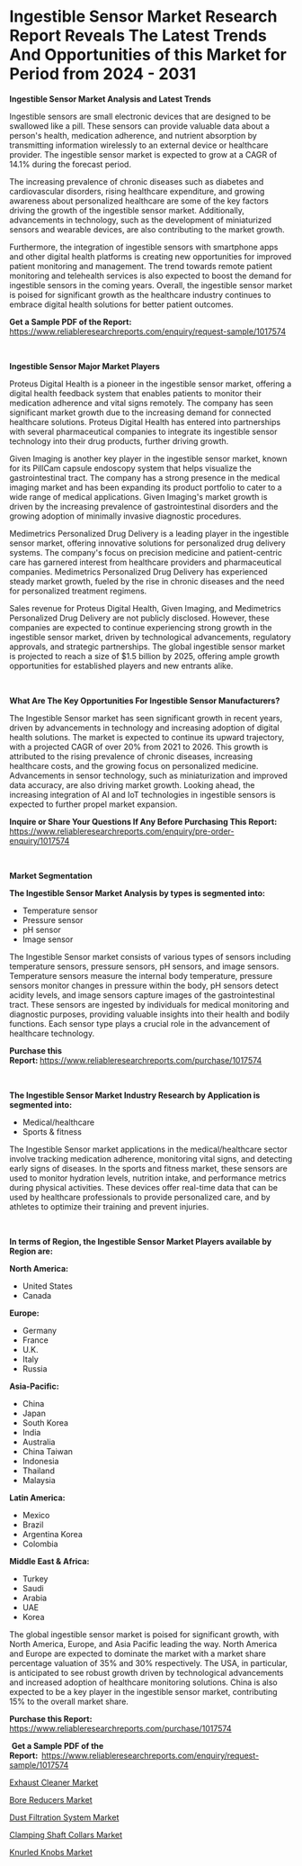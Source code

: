 <p><h1>Ingestible Sensor Market Research Report Reveals The Latest Trends And Opportunities of this Market for Period from 2024 - 2031</h1></p><p><strong>Ingestible Sensor Market Analysis and Latest Trends</strong></p>
<p><p>Ingestible sensors are small electronic devices that are designed to be swallowed like a pill. These sensors can provide valuable data about a person's health, medication adherence, and nutrient absorption by transmitting information wirelessly to an external device or healthcare provider. The ingestible sensor market is expected to grow at a CAGR of 14.1% during the forecast period.</p><p>The increasing prevalence of chronic diseases such as diabetes and cardiovascular disorders, rising healthcare expenditure, and growing awareness about personalized healthcare are some of the key factors driving the growth of the ingestible sensor market. Additionally, advancements in technology, such as the development of miniaturized sensors and wearable devices, are also contributing to the market growth.</p><p>Furthermore, the integration of ingestible sensors with smartphone apps and other digital health platforms is creating new opportunities for improved patient monitoring and management. The trend towards remote patient monitoring and telehealth services is also expected to boost the demand for ingestible sensors in the coming years. Overall, the ingestible sensor market is poised for significant growth as the healthcare industry continues to embrace digital health solutions for better patient outcomes.</p></p>
<p><strong>Get a Sample PDF of the Report:&nbsp;</strong> <a href="https://www.reliableresearchreports.com/enquiry/request-sample/1017574">https://www.reliableresearchreports.com/enquiry/request-sample/1017574</a></p>
<p>&nbsp;</p>
<p><strong>Ingestible Sensor Major Market Players</strong></p>
<p><p>Proteus Digital Health is a pioneer in the ingestible sensor market, offering a digital health feedback system that enables patients to monitor their medication adherence and vital signs remotely. The company has seen significant market growth due to the increasing demand for connected healthcare solutions. Proteus Digital Health has entered into partnerships with several pharmaceutical companies to integrate its ingestible sensor technology into their drug products, further driving growth.</p><p>Given Imaging is another key player in the ingestible sensor market, known for its PillCam capsule endoscopy system that helps visualize the gastrointestinal tract. The company has a strong presence in the medical imaging market and has been expanding its product portfolio to cater to a wide range of medical applications. Given Imaging's market growth is driven by the increasing prevalence of gastrointestinal disorders and the growing adoption of minimally invasive diagnostic procedures.</p><p>Medimetrics Personalized Drug Delivery is a leading player in the ingestible sensor market, offering innovative solutions for personalized drug delivery systems. The company's focus on precision medicine and patient-centric care has garnered interest from healthcare providers and pharmaceutical companies. Medimetrics Personalized Drug Delivery has experienced steady market growth, fueled by the rise in chronic diseases and the need for personalized treatment regimens.</p><p>Sales revenue for Proteus Digital Health, Given Imaging, and Medimetrics Personalized Drug Delivery are not publicly disclosed. However, these companies are expected to continue experiencing strong growth in the ingestible sensor market, driven by technological advancements, regulatory approvals, and strategic partnerships. The global ingestible sensor market is projected to reach a size of $1.5 billion by 2025, offering ample growth opportunities for established players and new entrants alike.</p></p>
<p>&nbsp;</p>
<p><strong>What Are The Key Opportunities For Ingestible Sensor Manufacturers?</strong></p>
<p><p>The Ingestible Sensor market has seen significant growth in recent years, driven by advancements in technology and increasing adoption of digital health solutions. The market is expected to continue its upward trajectory, with a projected CAGR of over 20% from 2021 to 2026. This growth is attributed to the rising prevalence of chronic diseases, increasing healthcare costs, and the growing focus on personalized medicine. Advancements in sensor technology, such as miniaturization and improved data accuracy, are also driving market growth. Looking ahead, the increasing integration of AI and IoT technologies in ingestible sensors is expected to further propel market expansion.</p></p>
<p><strong>Inquire or Share Your Questions If Any Before Purchasing This Report:</strong> <a href="https://www.reliableresearchreports.com/enquiry/pre-order-enquiry/1017574">https://www.reliableresearchreports.com/enquiry/pre-order-enquiry/1017574</a></p>
<p>&nbsp;</p>
<p><strong>Market Segmentation</strong></p>
<p><strong>The Ingestible Sensor Market Analysis by types is segmented into:</strong></p>
<p><ul><li>Temperature sensor</li><li>Pressure sensor</li><li>pH sensor</li><li>Image sensor</li></ul></p>
<p><p>The Ingestible Sensor market consists of various types of sensors including temperature sensors, pressure sensors, pH sensors, and image sensors. Temperature sensors measure the internal body temperature, pressure sensors monitor changes in pressure within the body, pH sensors detect acidity levels, and image sensors capture images of the gastrointestinal tract. These sensors are ingested by individuals for medical monitoring and diagnostic purposes, providing valuable insights into their health and bodily functions. Each sensor type plays a crucial role in the advancement of healthcare technology.</p></p>
<p><strong>Purchase this Report:&nbsp;</strong><a href="https://www.reliableresearchreports.com/purchase/1017574">https://www.reliableresearchreports.com/purchase/1017574</a></p>
<p>&nbsp;</p>
<p><strong>The Ingestible Sensor Market Industry Research by Application is segmented into:</strong></p>
<p><ul><li>Medical/healthcare</li><li>Sports & fitness</li></ul></p>
<p><p>The Ingestible Sensor market applications in the medical/healthcare sector involve tracking medication adherence, monitoring vital signs, and detecting early signs of diseases. In the sports and fitness market, these sensors are used to monitor hydration levels, nutrition intake, and performance metrics during physical activities. These devices offer real-time data that can be used by healthcare professionals to provide personalized care, and by athletes to optimize their training and prevent injuries.</p></p>
<p>&nbsp;</p>
<p><strong>In terms of Region, the Ingestible Sensor Market Players available by Region are:</strong></p>
<p>
    <p> <strong> North America: </strong>
        <ul>
            <li>United States</li>
            <li>Canada</li>
        </ul>
        </p> 
    <p> <strong> Europe: </strong>
        <ul>
            <li>Germany</li>
            <li>France</li>
            <li>U.K.</li>
            <li>Italy</li>
            <li>Russia</li>
        </ul>
        </p> 
    <p> <strong> Asia-Pacific: </strong>
        <ul>
            <li>China</li>
            <li>Japan</li>
            <li>South Korea</li>
            <li>India</li>
            <li>Australia</li>
            <li>China Taiwan</li>
            <li>Indonesia</li>
            <li>Thailand</li>
            <li>Malaysia</li>
        </ul>
        </p> 
    <p> <strong> Latin America: </strong>
        <ul>
            <li>Mexico</li>
            <li>Brazil</li>
            <li>Argentina Korea</li>
            <li>Colombia</li>
        </ul>
        </p> 
    <p> <strong> Middle East & Africa: </strong>
        <ul>
            <li>Turkey</li>
            <li>Saudi</li>
            <li>Arabia</li>
            <li>UAE</li>
            <li>Korea</li>
        </ul>
    </p>
    </p>
<p><p>The global ingestible sensor market is poised for significant growth, with North America, Europe, and Asia Pacific leading the way. North America and Europe are expected to dominate the market with a market share percentage valuation of 35% and 30% respectively. The USA, in particular, is anticipated to see robust growth driven by technological advancements and increased adoption of healthcare monitoring solutions. China is also expected to be a key player in the ingestible sensor market, contributing 15% to the overall market share.</p></p>
<p><strong>Purchase this Report: </strong><a href="https://www.reliableresearchreports.com/purchase/1017574">https://www.reliableresearchreports.com/purchase/1017574</a></p>
<p>&nbsp;<strong>Get a Sample PDF of the Report:&nbsp;&nbsp;</strong><a href="https://www.reliableresearchreports.com/enquiry/request-sample/1017574">https://www.reliableresearchreports.com/enquiry/request-sample/1017574</a></p>
<p><strong></strong></p>
<p><p><a href="https://medium.com/@amyacrooks6457/exhaust-cleaner-market-size-cagr-trends-2024-2030-1a64a7c772be">Exhaust Cleaner Market</a></p><p><a href="https://medium.com/@v4171497/bore-reducers-market-size-reveals-the-best-marketing-channels-in-global-industry-5b36caae6805">Bore Reducers Market</a></p><p><a href="https://medium.com/p/745bc5ba9c9f/edit">Dust Filtration System Market</a></p><p><a href="https://medium.com/@amyacrooks6457/clamping-shaft-collars-market-size-market-outlook-and-market-forecast-2024-to-2031-282a0f5bc42b">Clamping Shaft Collars Market</a></p><p><a href="https://medium.com/@amyacrooks6457/knurled-knobs-market-share-evolution-and-market-growth-trends-2024-2031-fc12b4ba83a4">Knurled Knobs Market</a></p></p>